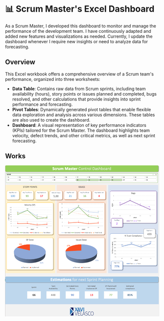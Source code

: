 # 📊 Scrum Master's Excel Dashboard

As a Scrum Master, I developed this dashboard to monitor and manage the performance of the development team. I have continuously adapted and added new features and visualizations as needed. Currently, I update the dashboard whenever I require new insights or need to analyze data for forecasting.

## Overview

This Excel workbook offers a comprehensive overview of a Scrum team's performance, organized into three worksheets:

- **Data Table**: Contains raw data from Scrum sprints, including team availability (hours), story points or issues planned and completed, bugs resolved, and other calculations that provide insights into sprint performance and forecasting.
- **Pivot Tables**: Dynamically generated pivot tables that enable flexible data exploration and analysis across various dimensions. These tables are also used to create the dashboard.
- **Dashboard**: A visual representation of key performance indicators (KPIs) tailored for the Scrum Master. The dashboard highlights team velocity, defect trends, and other critical metrics, as well as next sprint forecasting.

## Works

<kbd>![assets/img/Excel - Scrum Master Dashboard.png](https://github.com/XaviVelasco/Scrum-Master-Excel-Dashboard/blob/main/assets/img/Excel%20-%20Scrum%20Master%20Dashboard.png)
